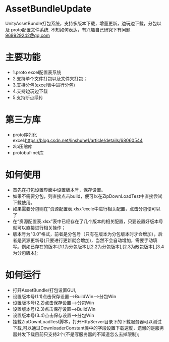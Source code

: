 # AssetBundleUpdate
 UnityAssetBundle打包系统，支持多版本下载，增量更新，边玩边下载，分包以及 proto配置文件系统.
 不知如何表达，有兴趣自己研究下有问题 969929242@qq.com
# 主要功能
  * 1.proto excel配置表系统
  * 2.支持单个文件打包以及文件夹打包；
  * 3.支持分包(excel表中进行分包)
  * 4.支持边玩边下载
  * 5.支持断点续传
# 第三方库
* proto序列化excel:https://blog.csdn.net/linshuhe1/article/details/68060544
* zip压缩库
* protobuf-net库
# 如何使用
* 首先在打包设置界面中设置版本号，保存设置。
* 如果不需要分包，则直接点击build，便可以在ZipDownLoadTest中直接尝试下载使用。
* 如果需要分包则在“资源配置表.xlsx”excle中进行相关配置，点击分包便可以了
* 在“资源配置表.xlsx”表中已经存在了几个版本的相关配置，只要设置好版本号就可以直接进行相关操作；
* 版本号为"0.0"格式，前者是分包号（只有在版本为分包版本时才会增加），后者是资源更新号(只要进行更新就会增加)，当然不会自动增加，需要手动填写。例如已存在的版本:[1.1为分包版本],[2.2为分包版本],[2.3为散包版本],[3.4为分包版本];
# 如何运行
*  打开AssetBundle/打包设置GUI,
*  设置版本号(1.1)点击保存设置-->BuildWin-->分包Win
*  设置版本号(2.2)点击保存设置-->分包Win
*  设置版本号(2.3)点击保存设置-->BuildWin
*  设置版本号(3.4)点击保存设置-->分包Win
*  挂载ZipDownLoadTest脚本，打开HttpServer目录下的下载服务器可以测试下载,可以通过DownloaderConstant类中的字段设置下载速度，遗憾的是服务器并发下载目前只支持2个(不是写服务器的不知道怎么去掉限制);

